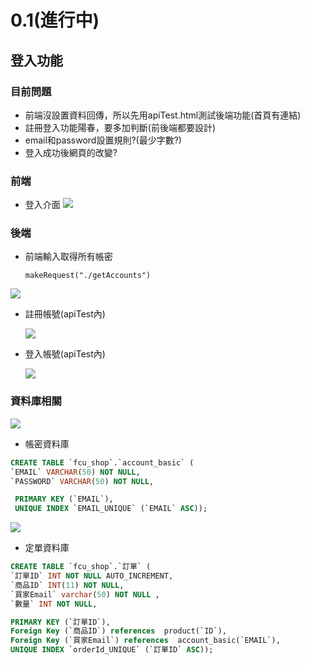 # 0.1(進行中)

## 登入功能
### 目前問題
* 前端沒設置資料回傳，所以先用apiTest.html測試後端功能(首頁有連結)
* 註冊登入功能陽春，要多加判斷(前後端都要設計)
* email和password設置規則?(最少字數?)
* 登入成功後網頁的改變?


### 前端
* 登入介面
![](https://i.imgur.com/yzQsAv8.png)
### 後端

* 前端輸入取得所有帳密

      makeRequest("./getAccounts")

![](https://i.imgur.com/HHmmhCD.png)
* 註冊帳號(apiTest內)
  
  ![](https://i.imgur.com/HwNaE1D.png)
* 登入帳號(apiTest內)

  ![](https://i.imgur.com/CEssZ2l.png)
### 資料庫相關
![](https://i.imgur.com/988Pqi8.png)
* 帳密資料庫
 ~~~sql
 CREATE TABLE `fcu_shop`.`account_basic` (
 `EMAIL` VARCHAR(50) NOT NULL,
`PASSWORD` VARCHAR(50) NOT NULL,

  PRIMARY KEY (`EMAIL`),
  UNIQUE INDEX `EMAIL_UNIQUE` (`EMAIL` ASC));
 ~~~
![](https://i.imgur.com/9wFdTNu.png)
* 定單資料庫
~~~sql
CREATE TABLE `fcu_shop`.`訂單` (
`訂單ID` INT NOT NULL AUTO_INCREMENT,
`商品ID` INT(11) NOT NULL,
`買家Email` varchar(50) NOT NULL ,
`數量` INT NOT NULL,

PRIMARY KEY (`訂單ID`),
Foreign Key (`商品ID`) references  product(`ID`),
Foreign Key (`買家Email`) references  account_basic(`EMAIL`),
UNIQUE INDEX `orderId_UNIQUE` (`訂單ID` ASC));
~~~
